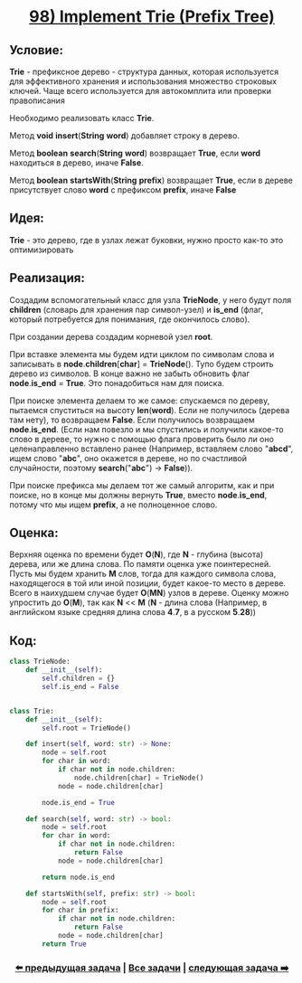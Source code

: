 <div align='center'>
<h1><a href='https://leetcode.com/problems/implement-trie-prefix-tree/description/'><strong>98) Implement Trie (Prefix Tree)</strong></a></h1>
</div>

## **Условие:**

**Trie** - префиксное дерево - структура данных, которая используется для эффективного хранения и использования множество строковых ключей. Чаще всего используется для автокомплита или проверки правописания

Необходимо реализовать класс **Trie**.

Метод **void** **insert**(**String** **word**) добавляет строку в дерево.

Метод **boolean** **search**(**String** **word**) возвращает **True**, если **word** находиться в дерево, иначе **False**.

Метод **boolean** **startsWith**(**String** **prefix**) возвращает **True**, если в дереве присутствует слово **word** с префиксом **prefix**, иначе **False**

## **Идея:**

**Trie** - это дерево, где в узлах лежат буковки, нужно просто как-то это оптимизировать

## **Реализация:**

Создадим вспомогательный класс для узла **TrieNode**, у него будут поля **children** (словарь для хранения пар символ-узел) и **is_end** (флаг, который потребуется для понимания, где окончилось слово).

При создании дерева создадим корневой узел **root**.

При вставке элемента мы будем идти циклом по символам слова и записывать в **node**.**children**[**char**] = **TrieNode**(). Тупо будем строить дерево из символов. В конце важно не забыть обновить флаг **node**.**is_end** = **True**. Это понадобиться нам для поиска.

При поиске элемента делаем то же самое: спускаемся по дереву, пытаемся спуститься на высоту **len**(**word**). Если не получилось (дерева там нету), то возвращаем **False**. Если получилось возвращаем **node**.**is_end**. (Если нам повезло и мы спустились и получили какое-то слово в дереве, то нужно с помощью флага проверить было ли оно целенаправленно вставлено ранее (Например, вставляем слово "**abcd**", ищем слово "**abc**", оно окажется в дереве, но по счастливой случайности, поэтому **search**("**abc**") -> **False**)).

При поиске префикса мы делаем тот же самый алгоритм, как и при поиске, но в конце мы должны вернуть **True**, вместо **node**.**is_end**, потому что мы ищем **prefix**, а не полноценное слово.



## **Оценка:**

Верхняя оценка по времени будет **O**(**N**), где **N** - глубина (высота) дерева, или же длина слова. По памяти оценка уже поинтересней. Пусть мы будем хранить **M** слов, тогда для каждого символа слова, находящегося в той или иной позиции, будет какое-то место в дереве. Всего в наихудшем случае будет **O**(**MN**) узлов в дереве. Оценку можно упростить до **O**(**M**), так как **N** << **M** (**N** - длина слова (Например, в английском языке средняя длина слова **4**.**7**, в а русском **5**.**28**))

## Код:
```python
class TrieNode:
    def __init__(self):
        self.children = {}
        self.is_end = False


class Trie:
    def __init__(self):
        self.root = TrieNode()

    def insert(self, word: str) -> None:
        node = self.root
        for char in word:
            if char not in node.children:
                node.children[char] = TrieNode()
            node = node.children[char]

        node.is_end = True

    def search(self, word: str) -> bool:
        node = self.root
        for char in word:
            if char not in node.children:
                return False
            node = node.children[char]

        return node.is_end

    def startsWith(self, prefix: str) -> bool:
        node = self.root
        for char in prefix:
            if char not in node.children:
                return False
            node = node.children[char]
        return True

```

<div align='center'><h3><a href='https://github.com/TAskMAster339/PythonAlgorithms/tree/main/97.Word%20Ladder'>⬅️ предыдущая задача</a>&nbsp;|&nbsp;<a href='https://github.com/TAskMAster339/PythonAlgorithms/tree/main/README.md'>Все задачи</a>&nbsp;|&nbsp;<a href='https://github.com/TAskMAster339/PythonAlgorithms/tree/main/99.Design%20Add%20and%20Search%20Words%20Data%20Structure'>следующая задача ➡️</a></h3></div>
